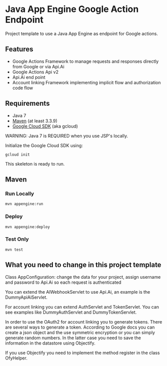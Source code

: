 Java App Engine Google Action Endpoint
======================================

Project template to use a Java App Engine as endpoint
for Google actions. 

## Features

- Google Actions Framework to manage requests and responses
directly from Google or via Api.Ai
- Google Actions Api v2
- Api.Ai end point
- Account linking Framework implementing implicit flow and
authorization code flow

## Requirements

* Java 7
* [Maven](https://maven.apache.org/download.cgi) (at least 3.3.9)
* [Google Cloud SDK](https://cloud.google.com/sdk/) (aka gcloud)

WARNING: Java 7 is REQUIRED when you use JSP's locally.

Initialize the Google Cloud SDK using:

    gcloud init

This skeleton is ready to run.

## Maven

### Run Locally

    mvn appengine:run

### Deploy

    mvn appengine:deploy

### Test Only

    mvn test


## What you need to change in this project template

Class AppConfiguration: change the data for your project, assign
username and password to Api.Ai so each request is authenticated

You can extend the AIWebhookServlet to use Api.Ai, an example is
the DummyApiAiServlet.

For account linking you can extend AuthServlet and TokenServlet.
You can see examples like DummyAuthServlet and DummyTokenServlet.

In order to use the OAuth2 for account linking you to generate
tokens. There are several ways to generate a token. According to
Google docs you can create a json object and the use symmetric
encryption or you can simply generate random numbers. In the latter
case you need to save the information in the datastore using
Objectify.

If you use Objectify you need to implement the method register
in the class OfyHelper.